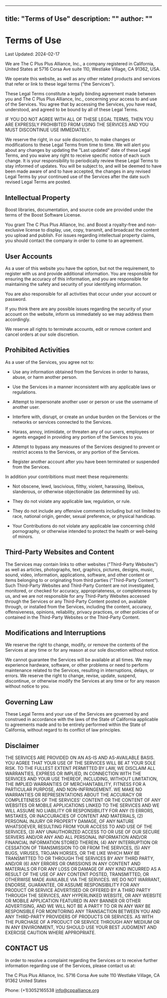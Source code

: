 <!--
Copyright (c) 2024 The C++ Alliance, Inc. (https://cppalliance.org)

Distributed under the Boost Software License, Version 1.0. (See accompanying
file LICENSE_1_0.txt or copy at http://www.boost.org/LICENSE_1_0.txt)

Official repository: https://github.com/boostorg/website-v2
-->
---
title: "Terms of Use"
description: ""
author: ""
---
# Terms of Use

  Last Updated: 2024-02-17

  We are The C Plus Plus Alliance, Inc., a company registered in California,
  United States at 5716 Corsa Ave suite 110, Westlake Village, CA 91362, USA.

  We operate this website, as well as any other related products and services
  that refer or link to these legal terms ("the Services").

  These Legal Terms constitute a legally binding agreement made between you and
  The C Plus Plus Alliance, Inc., concerning your access to and use of the
  Services. You agree that by accessing the Services, you have read, understood,
  and agreed to be bound by all of these Legal Terms.

  IF YOU DO NOT AGREE WITH ALL OF THESE LEGAL TERMS, THEN YOU ARE EXPRESSLY
  PROHIBITED FROM USING THE SERVICES AND YOU MUST DISCONTINUE USE IMMEDIATELY.

  We reserve the right, in our sole discretion, to make changes or modifications
  to these Legal Terms from time to time. We will alert you about any changes
  by updating the "Last updated" date of these Legal Terms, and you waive any
  right to receive specific notice of each such change. It is your responsibility
  to periodically review these Legal Terms to stay informed of updates. You will
  be subject to, and will be deemed to have been made aware of and to have
  accepted, the changes in any revised Legal Terms by your continued use of the
  Services after the date such revised Legal Terms are posted.

  ## Intellectual Property

  Boost libraries, documentation, and source code are provided under the
  terms of the Boost Software License.

  You grant The C Plus Plus Alliance, Inc. and Boost a royalty-free and
  non-exclusive license to display, use, copy, transmit, and broadcast the
  content you upload and publish. For issues regarding intellectual property
  claims, you should contact the company in order to come to an agreement.

  ## User Accounts

  As a user of this website you have the option, but not the requirement, to
  register with us and provide additional information. You are responsible for
  ensuring the accuracy of this information, and you are responsible for
  maintaining the safety and security of your identifying information.

  You are also responsible for all activities that occur under your account or
  password.

  If you think there are any possible issues regarding the security of your
  account on the website, inform us immediately so we may address them
  accordingly.

  We reserve all rights to terminate accounts, edit or remove content and cancel
  orders at our sole discretion.

  ## Prohibited Activities

  As a user of the Services, you agree not to:

  - Use any information obtained from the Services in order to harass, abuse, or
    harm another person.

  - Use the Services in a manner inconsistent with any applicable laws or
    regulations.

  - Attempt to impersonate another user or person or use the username of another
    user.

  - Interfere with, disrupt, or create an undue burden on the Services or the
    networks or services connected to the Services.

  - Harass, annoy, intimidate, or threaten any of our users, employees or agents
    engaged in providing any portion of the Services to you.

  - Attempt to bypass any measures of the Services designed to prevent or restrict
    access to the Services, or any portion of the Services.

  - Register another account after you have been terminated or suspended from the Services.

  In addition your contribitions must meet these requirements:

  - Not obscene, lewd, lascivious, filthy, violent, harassing, libelous,
    slanderous, or otherwise objectionable (as determined by us).

  - They do not violate any applicable law, regulation, or rule.

  - They do not include any offensive comments including but not limited
    to race, national origin, gender, sexual preference, or physical handicap.

  - Your Contributions do not violate any applicable law concerning child
    pornography, or otherwise intended to protect the health or well-being of
    minors.

  ## Third-Party Websites and Content

  The Services may contain links to other websites ("Third-Party Websites") as
  well as articles, photographs, text, graphics, pictures, designs, music, sound,
  video, information, applications, software, and other content or items belonging
  to or originating from third parties ("Third-Party Content"). Such Third-Party
  Websites and Third-Party Content are not investigated, monitored, or checked
  for accuracy, appropriateness, or completeness by us, and we are not responsible
  for any Third-Party Websites accessed through the Services or any Third-Party
  Content posted on, available through, or installed from the Services,
  including the content, accuracy, offensiveness, opinions, reliability,
  privacy practices, or other policies of or contained in the Third-Party
  Websites or the Third-Party Content.

  ## Modifications and Interruptions

  We reserve the right to change, modify, or remove the contents of the Services
  at any time or for any reason at our sole discretion without notice.

  We cannot guarantee the Services will be available at all times. We may experience
  hardware, software, or other problems or need to perform maintenance related
  to the Services, resulting in interruptions, delays, or errors. We reserve the
  right to change, revise, update, suspend, discontinue, or otherwise modify the
  Services at any time or for any reason without notice to you.

  ## Governing Law

  These Legal Terms and your use of the Services are governed by and construed
  in accordance with the laws of the State of California applicable to
  agreements made and to be entirely performed within the State of
  California, without regard to its conflict of law principles.

  ## Disclaimer

  THE SERVICES ARE PROVIDED ON AN AS-IS AND AS-AVAILABLE BASIS. YOU AGREE THAT
  YOUR USE OF THE SERVICES WILL BE AT YOUR SOLE RISK. TO THE FULLEST EXTENT
  PERMITTED BY LAW, WE DISCLAIM ALL WARRANTIES, EXPRESS OR IMPLIED, IN
  CONNECTION WITH THE SERVICES AND YOUR USE THEREOF, INCLUDING, WITHOUT
  LIMITATION, THE IMPLIED WARRANTIES OF MERCHANTABILITY, FITNESS FOR A
  PARTICULAR PURPOSE, AND NON-INFRINGEMENT. WE MAKE NO WARRANTIES OR
  REPRESENTATIONS ABOUT THE ACCURACY OR COMPLETENESS OF THE SERVICES' CONTENT
  OR THE CONTENT OF ANY WEBSITES OR MOBILE APPLICATIONS LINKED TO THE SERVICES
  AND WE WILL ASSUME NO LIABILITY OR RESPONSIBILITY FOR ANY (1) ERRORS,
  MISTAKES, OR INACCURACIES OF CONTENT AND MATERIALS, (2) PERSONAL INJURY OR
  PROPERTY DAMAGE, OF ANY NATURE WHATSOEVER, RESULTING FROM YOUR ACCESS TO AND
  USE OF THE SERVICES, (3) ANY UNAUTHORIZED ACCESS TO OR USE OF OUR SECURE
  SERVERS AND/OR ANY AND ALL PERSONAL INFORMATION AND/OR FINANCIAL INFORMATION
  STORED THEREIN, (4) ANY INTERRUPTION OR CESSATION OF TRANSMISSION TO OR FROM
  THE SERVICES, (5) ANY BUGS, VIRUSES, TROJAN HORSES, OR THE LIKE WHICH MAY BE
  TRANSMITTED TO OR THROUGH THE SERVICES BY ANY THIRD PARTY, AND/OR (6) ANY
  ERRORS OR OMISSIONS IN ANY CONTENT AND MATERIALS OR FOR ANY LOSS OR DAMAGE
  OF ANY KIND INCURRED AS A RESULT OF THE USE OF ANY CONTENT POSTED,
  TRANSMITTED, OR OTHERWISE MADE AVAILABLE VIA THE SERVICES. WE DO NOT
  WARRANT, ENDORSE, GUARANTEE, OR ASSUME RESPONSIBILITY FOR ANY PRODUCT OR
  SERVICE ADVERTISED OR OFFERED BY A THIRD PARTY THROUGH THE SERVICES, ANY
  HYPERLINKED WEBSITE, OR ANY WEBSITE OR MOBILE APPLICATION FEATURED IN ANY
  BANNER OR OTHER ADVERTISING, AND WE WILL NOT BE A PARTY TO OR IN ANY WAY BE
  RESPONSIBLE FOR MONITORING ANY TRANSACTION BETWEEN YOU AND ANY THIRD-PARTY
  PROVIDERS OF PRODUCTS OR SERVICES. AS WITH THE PURCHASE OF A PRODUCT OR
  SERVICE THROUGH ANY MEDIUM OR IN ANY ENVIRONMENT, YOU SHOULD USE YOUR BEST
  JUDGMENT AND EXERCISE CAUTION WHERE APPROPRIATE.

  ## CONTACT US

  In order to resolve a complaint regarding the Services or to receive further
  information regarding use of the Services, please contact us at:

  The C Plus Plus Alliance, Inc.
  5716 Corsa Ave suite 110
  Westlake Village, CA 91362
  United States

  Phone: (+1)3052165538
  info@cppalliance.org
